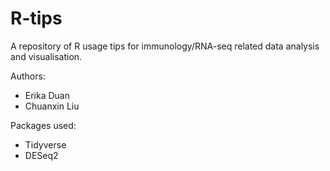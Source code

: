 # R-tips
A repository of R usage tips for immunology/RNA-seq related data analysis and visualisation.

Authors: 

* Erika Duan
* Chuanxin Liu

Packages used:

* Tidyverse
* DESeq2
